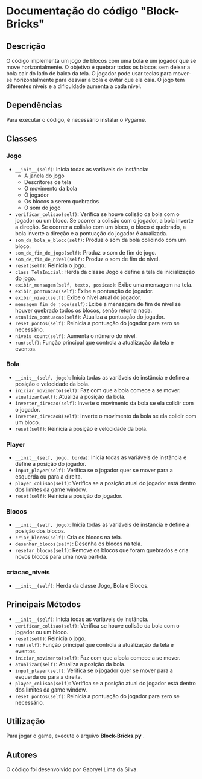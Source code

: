 # Documentação do código "Block-Bricks"

## Descrição

O código implementa um jogo de blocos com uma bola e um jogador que se move horizontalmente. O objetivo é quebrar todos os blocos sem deixar a bola cair do lado de baixo da tela. O jogador pode usar teclas para mover-se horizontalmente para desviar a bola e evitar que ela caia. O jogo tem diferentes níveis e a dificuldade aumenta a cada nível.

## Dependências

Para executar o código, é necessário instalar o Pygame.

## Classes

### Jogo

* `__init__(self)`: Inicia todas as variáveis de instância:
  * A janela do jogo
  * Descritores de tela
  * O movimento da bola
  * O jogador
  * Os blocos a serem quebrados
  * O som do jogo
* `verificar_colisao(self)`: Verifica se houve colisão da bola com o jogador ou um bloco. Se ocorrer a colisão com o jogador, a bola inverte a direção. Se ocorrer a colisão com um bloco, o bloco é quebrado, a bola inverte a direção e a pontuação do jogador é atualizada.
* `som_da_bola_e_bloco(self)`: Produz o som da bola colidindo com um bloco.
* `som_de_fim_de_jogo(self)`: Produz o som de fim de jogo.
* `som_de_fim_de_nivel(self)`: Produz o som de fim de nível.
* `reset(self)`: Reinicia o jogo.
* `class TelaInicial`: Herda da classe Jogo e define a tela de inicialização do jogo.
* `exibir_mensagem(self, texto, posicao)`: Exibe uma mensagem na tela.
* `exibir_pontuacao(self)`: Exibe a pontuação do jogador.
* `exibir_nivel(self)`: Exibe o nível atual do jogador.
* `mensagem_fim_de_jogo(self)`: Exibe a mensagem de fim de nível se houver quebrado todos os blocos, senão retorna nada.
* `atualiza_pontuacao(self)`: Atualiza a pontuação do jogador.
* `reset_pontos(self)`: Reinicia a pontuação do jogador para zero se necessário.
* `niveis_count(self)`: Aumenta o número do nível.
* `run(self)`: Função principal que controla a atualização da tela e eventos.

### Bola

* `__init__(self, jogo)`: Inicia todas as variáveis de instância e define a posição e velocidade da bola.
* `iniciar_movimento(self)`: Faz com que a bola comece a se mover.
* `atualizar(self)`: Atualiza a posição da bola.
* `inverter_direcao(self)`: Inverte o movimento da bola se ela colidir com o jogador.
* `inverter_direcaoB(self)`: Inverte o movimento da bola se ela colidir com um bloco.
* `reset(self)`: Reinicia a posição e velocidade da bola.

### Player

* `__init__(self, jogo, borda)`: Inicia todas as variáveis de instância e define a posição do jogador.
* `input_player(self)`: Verifica se o jogador quer se mover para a esquerda ou para a direita.
* `player_colisao(self)`: Verifica se a posição atual do jogador está dentro dos limites da game window.
* `reset(self)`: Reinicia a posição do jogador.

### Blocos

* `__init__(self, jogo)`: Inicia todas as variáveis de instância e define a posição dos blocos.
* `criar_blocos(self)`: Cria os blocos na tela.
* `desenhar_blocos(self)`: Desenha os blocos na tela.
* `resetar_blocos(self)`: Remove os blocos que foram quebrados e cria novos blocos para uma nova partida.

### criacao_niveis

* `__init__(self)`: Herda da classe Jogo, Bola e Blocos.

## Principais Métodos

* `__init__(self)`: Inicia todas as variáveis de instância.
* `verificar_colisao(self)`: Verifica se houve colisão da bola com o jogador ou um bloco.
* `reset(self)`: Reinicia o jogo.
* `run(self)`: Função principal que controla a atualização da tela e eventos.
* `iniciar_movimento(self)`: Faz com que a bola comece a se mover.
* `atualizar(self)`: Atualiza a posição da bola.
* `input_player(self)`: Verifica se o jogador quer se mover para a esquerda ou para a direita.
* `player_colisao(self)`: Verifica se a posição atual do jogador está dentro dos limites da game window.
* `reset_pontos(self)`: Reinicia a pontuação do jogador para zero se necessário.

## Utilização

Para jogar o game, execute o arquivo  **Block-Bricks.py** .

## Autores

O código foi desenvolvido por Gabryel Lima da Silva.
